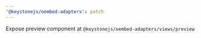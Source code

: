```yaml
---
'@keystonejs/oembed-adapters': patch
---
```


Expose preview component at `@keystonejs/oembed-adapters/views/preview`
